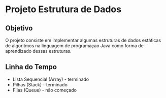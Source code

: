 <h1>Projeto Estrutura de Dados</h1>

<h2>Objetivo</h2>
<p>O projeto consiste em implementar algumas estruturas de dados estáticas de algoritmos na linguagem de programaçao Java como forma de aprendizado dessas estruturas.</p>

<h2>Linha do Tempo</h2>

+ Lista Sequencial (Array) - terminado
+ Pilhas (Stack) - terminado
+ Filas (Queue) - não começado

<!--□ ■--!>
